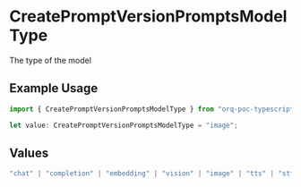 # CreatePromptVersionPromptsModelType

The type of the model

## Example Usage

```typescript
import { CreatePromptVersionPromptsModelType } from "orq-poc-typescript-multi-env-version/models/operations";

let value: CreatePromptVersionPromptsModelType = "image";
```

## Values

```typescript
"chat" | "completion" | "embedding" | "vision" | "image" | "tts" | "stt" | "rerank"
```